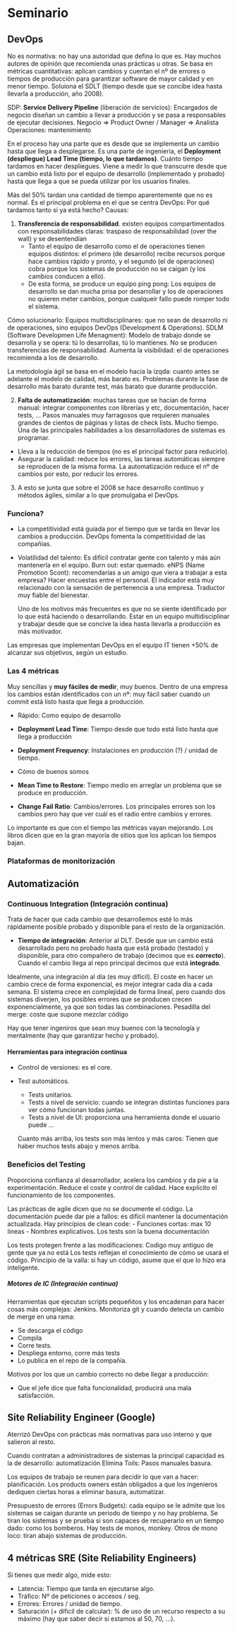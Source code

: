 # Seminario
## DevOps
No es normativa: no hay una autoridad que defina lo que es. Hay muchos autores de opinión que recomienda unas prácticas u otras.
Se basa en métricas cuantitativas: aplican cambios y cuentan el nº de errores o tiempos de producción para garantizar software de mayor calidad y en menor tiempo.
Soluiona el SDLT (tiempo desde que se concibe idea hasta llevarla a producción, año 2008).

SDP: **Service Delivery Pipeline** (liberación de servicios): Encargados de negocio diseñan un cambio a llevar a producción y se pasa a responsables de ejecutar decisiones.
Negocio => Product Owner / Manager => Analista
Operaciones: mantenimiento


En el proceso hay una parte que es desde que se implementa un cambio hasta que llega a desplegarse. Es una parte de ingeniería, el **Deployment (despliegue) Lead Time (tiempo, lo que tardamos)**. Cuánto tiempo tardamos en hacer despliegues. Viene a medir lo que transcurre desde que un cambio está listo por el equipo de desarrollo (implementado y probado) hasta que llega a que se pueda utilizar por los usuarios finales.

Más del 50% tardan una cantidad de tiempo aparentemente que no es normal. Es el principal problema en el que se centra DevOps: Por qué tardamos tanto si ya está hecho? Causas:
1. **Transferencia de responsabilidad**. existen equipos compartimentados con responsabilidades claras: traspaso de responsabilidad (over the wall) y se desentendían
    - Tanto el equipo de desarrollo como el de operaciones tienen equipos distintos: el primero (de desarrollo) recibe recursos porque hace cambios rápido y pronto, y el segundo (el de operaciones) cobra porque los sistemas de producción no se caigan (y los cambios conducen a ello).
    - De esta forma, se produce un equipo ping pong: Los equipos de desarrollo se dan mucha prisa por desarrollar y los de operaciones no quieren meter cambios, porque cualqueir fallo puede romper todo el sistema.

Cómo solucionarlo: Equipos multidisciplinares: que no sean de desarrollo ni de operaciones, sino equipos DevOps (Development & Operations).
SDLM (Software Developmen Life Menagment): Modelo de trabajo donde se desarrolla y se opera: tú lo desarrollas, tú lo mantienes.
    No se producen transferencias de responsabilidad.
    Aumenta la visibilidad: el de operaciones recomienda a los de desarrollo.
    
La metodología ágil se basa en el modelo hacia la izqda: cuanto antes se adelante el modelo de calidad, más barato es.
Problemas durante la fase de desarrollo más barato durante test, más barato que durante producción.

2. **Falta de automatización**: muchas tareas que se hacían de forma manual: integrar componentes con librerías y etc, documentación, hacer tests, ...
Pasos manuales muy farragosos que requieren manuales grandes de cientos de páginas y listas de check lists. Mucho tiempo.
Una de las principales habilidades a los desarrolladores de sistemas es programar.

- Lleva a la reducción de tiempos (no es el principal factor para reducirlo).
- Asegurar la calidad: reduce los errores, las tareas automáticas siempre se reproducen de la misma forma.
La automatización reduce el nº de cambios por esto, por reducir los errores.

3. A esto se junta que sobre el 2008 se hace desarrollo continuo y métodos ágiles, similar a lo que promulgaba el DevOps.

### Funciona?
- La competitividad está guiada por el tiempo que se tarda en llevar los cambios a producción. DevOps fomenta la competitividad de las compañías.
- Volatilidad del talento: Es difícil contratar gente con talento y más aún mantenerla en el equipo.
    Burn out: estar quemado.
    eNPS (Name Promotion Scont): recomendarías a un amigo que viera a trabajar a esta empresa? Hacer encuestas entre el personal.
        El indicador está muy relacionado con la sensación de pertenencia a una empresa. Traductor muy fiable del bienestar.

    Uno de los motivos más frecuentes es que no se siente identificado por lo que está haciendo o desarrollando.
    Estar en un equipo multidisciplinar y trabajar desde que se concive la idea hasta llevarla a producción es más motivador. 


Las empresas que implementan DevOps en el equipo IT tienen +50% de alcanzar sus objetivos, según un estudio.

### Las 4 métricas
Muy sencillas y **muy fáciles de medir**, muy buenos.
    Dentro de una empresa los cambios están identificados con un nº: muy fácil saber cuando un commit está listo hasta que llega a producción.
    
- Rápido: Como equipo de desarrollo
- **Deployment Lead Time**: Tiempo desde que todo está listo hasta que llega a producción
- **Deployment Frequency**: Instalaciones en producción (?) / unidad de tiempo.

- Cómo de buenos somos
- **Mean Time to Restore**: Tiempo medio en arreglar un problema que se produce en producción.
- **Change Fail Ratio**: Cambios/errores. Los principales errores son los cambios pero hay que ver cuál es el radio entre cambios y errores.

Lo importante es que con el tiempo las métricas vayan mejorando.
Los libros dicen que en la gran mayoría de sitios que los aplican los tiempos bajan.

### Plataformas de monitorización

## Automatización
### Continuous Integration (Integración continua)
Trata de hacer que cada cambio que desarrollemos esté lo más rápidamente posible probado y disponible para el resto de la organización.

- **Tiempo de integración**: Anterior al DLT. Desde que un cambio está desarrollado pero no probado hasta que está probado (testado) y disponible, para otro compañero de trabajo (decimos que es **correcto**). Cuando el cambio llega al repo principal decimos que está **integrado**.

Idealmente, una integración al día (es muy difícil). 
    El coste en hacer un cambio crece de forma exponencial, es mejor integrar cada día a cada semana.
    El sistema crece en complejidad de forma lineal, pero cuando dos sistemas diverjen, los posibles errores que se producen crecen exponencialmente, ya que son todas las combinaciones.
    Pesadilla del merge: coste que supone mezclar código

Hay que tener ingeniros que sean muy buenos con la tecnología y mentalmente (hay que garantizar hecho y probado).

#### Herramientas para integración continua
- Control de versiones: es el core.
- Test automáticos.
    - Tests unitarios.
    - Tests a nivel de servicio: cuando se integran distintas funciones para ver cómo funcionan todas juntas.
    - Tests a nivel de UI: proporciona una herramienta donde el usuario puede ...

    Cuanto más arriba, los tests son más lentos y más caros: Tienen que haber muchos tests abajo y menos arriba.

### Beneficios del Testing
Proporciona confianza al desarrollador, acelera los cambios y da pie a la experimentación.
Reduce el coste y control de calidad.
Hace explicito el funcionamiento de los componentes.


Las prácticas de agile dicen que no se documente el código.
    La documentación puede dar pie a fallos: es difícil mantener la documentación actualizada.
Hay principios de clean code:
    - Funciones cortas: max 10 lineas
    - Nombres explicativos.
Los tests son la buena documentación


Los tests protegen frente a las modificaciones:
    Codigo muy antiguo de gente que ya no está
Los tests reflejan el conocimiento de cómo se usará el código.
    Principio de la valla: si hay un código, asume que el que lo hizo era inteligente.

##### Motores de IC (Integración continua)
Herramientas que ejecutan scripts pequeñitos y los encadenan para hacer cosas más complejas: Jenkins.
Monitoriza git y cuando detecta un cambio de merge en una rama: 
- Se descarga el código
- Compila
- Corre tests.
- Despliega entorno, corre más tests
- Lo publica en el repo de la compañía.



Motivos por los que un cambio correcto no debe llegar a producción:
- Que el jefe dice que falta funcionalidad, producirá una mala satisfacción.

## Site Reliability Engineer (Google)
Aterrizó DevOps con prácticas más normativas para uso interno y que salieron al resto.

Cuando contratan a administradores de sistemas la principal capacidad es la de desarrollo: automatización
Elimina Toils: Pasos manuales basura.

Los equipos de trabajo se reunen para decidir lo que van a hacer: planificación.
Los products owners están obligados a que los ingenieros dediquen ciertas horas a eliminar basura, automatizar.

Presupuesto de errores (Errors Budgets): cada equipo se le admite que los sistemas se caigan durante un periodo de tiempo y no hay problema.
Se tiran los sistemas y se prueba si son capaces de recuperarlo en un tiempo dado: como los bomberos.
    Hay tests de monos, monkey.
    Otros de mono loco: tiran abajo sistemas de producción.

## 4 métricas SRE (Site Reliability Engineers)
Si tienes que medir algo, mide esto:
- Latencia: Tiempo que tarda en ejecutarse algo.
- Tráfico: Nº de peticiones o accesos / seg.
- Errores: Errores / unidad de tiempo.
- Saturación (+ dificil de calcular): % de uso de un recurso respecto a su máximo (hay que saber decir si estamos al 50, 70, ...).
